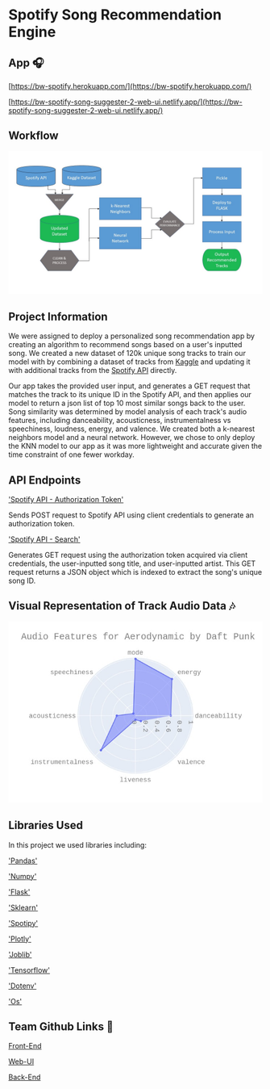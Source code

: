 # Spotify Song Recommendation Engine 

## App :headphones: 
[https://bw-spotify.herokuapp.com/](https://bw-spotify.herokuapp.com/)

[https://bw-spotify-song-suggester-2-web-ui.netlify.app/](https://bw-spotify-song-suggester-2-web-ui.netlify.app/)

## Workflow
![Alt text](https://raw.githubusercontent.com/Build-Week-Spotify-Song-Suggester-2/datascience/master/DS%20Flowchart.jpg)

## Project Information 
We were assigned to deploy a personalized song recommendation app by creating an algorithm to recommend songs based on a user's inputted song. We created a new dataset of 120k unique song tracks to train our model with by combining a dataset of tracks from [Kaggle](https://www.kaggle.com/tomigelo/spotify-audio-features) and updating it with additional tracks from the [Spotify API]( https://api.spotify.com) directly. 

Our app takes the provided user input, and generates a GET request that matches the track to its unique ID in the Spotify API, and then applies our model to return a json list of top 10 most similar songs back to the user. Song similarity was determined by model analysis of each track's audio features, including danceability, acousticness, instrumentalness vs speechiness, loudness, energy, and valence. We created both a k-nearest neighbors model and a neural network. However, we chose to only deploy the KNN model to our app as it was more lightweight and accurate given the time constraint of one fewer workday. 

## API Endpoints

['Spotify API - Authorization Token'](https://accounts.spotify.com/api/token)

Sends POST request to Spotify API using client credentials to generate an authorization token.

['Spotify API - Search'](https://api.spotify.com/v1/search)

Generates GET request using the authorization token acquired via client credentials, the user-inputted song title, and user-inputted artist. This GET request returns a JSON object which is indexed to extract the song's unique song ID.

## Visual Representation of Track Audio Data :notes:

![Radar chart visualization for Aerodynamic by Daft Punk](https://raw.githubusercontent.com/Build-Week-Spotify-Song-Suggester-2/datascience/f7adc65e3366a0df1fe83e732baea3419d9d134b/daft_punk_audio_features_radar_chart.jpg)

## Libraries Used
In this project we used libraries including:

['Pandas'](https://pandas.pydata.org/docs/)

['Numpy'](https://docs.scipy.org/doc/)

['Flask'](https://flask.palletsprojects.com/en/1.1.x/)

['Sklearn'](https://scikit-learn.org/stable/)

['Spotipy'](https://spotipy.readthedocs.io/en/2.12.0/)

['Plotly'](https://github.com/plotly/plotly.py)

['Joblib'](https://joblib.readthedocs.io/en/latest/)

['Tensorflow'](https://www.tensorflow.org/overview/)

['Dotenv'](https://pypi.org/project/python-dotenv/)

['Os'](https://docs.python.org/3/library/os.html)


## Team Github Links :musical_note:
[Front-End](https://github.com/Build-Week-Spotify-Song-Suggester-2/front-end)

[Web-UI](https://github.com/Build-Week-Spotify-Song-Suggester-2/Web-UI-Marketing)

[Back-End](https://github.com/Build-Week-Spotify-Song-Suggester-2/back-end)
